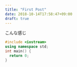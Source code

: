 ```yaml
---
title: "First Post"
date: 2018-10-14T17:58:47+09:00
draft: true
---
```

こんな感じ
```c++
#include <iostream>
using namespace std;
int main() {
  return 0;
}
```
